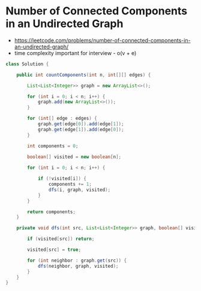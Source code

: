 # Number of Connected Components in an Undirected Graph

- https://leetcode.com/problems/number-of-connected-components-in-an-undirected-graph/
- time complexity important for interview - o(v + e)

```java
class Solution {

    public int countComponents(int n, int[][] edges) {

        List<List<Integer>> graph = new ArrayList<>();

        for (int i = 0; i < n; i++) {
            graph.add(new ArrayList<>());
        }

        for (int[] edge : edges) {
            graph.get(edge[0]).add(edge[1]);
            graph.get(edge[1]).add(edge[0]);
        }

        int components = 0;
        
        boolean[] visited = new boolean[n];

        for (int i = 0; i < n; i++) {

            if (!visited[i]) {
                components += 1;
                dfs(i, graph, visited);
            }
        }

        return components;
    }

    private void dfs(int src, List<List<Integer>> graph, boolean[] visited) {

        if (visited[src]) return;

        visited[src] = true;

        for (int neighbor : graph.get(src)) {
            dfs(neighbor, graph, visited);
        }
    }
}
```
